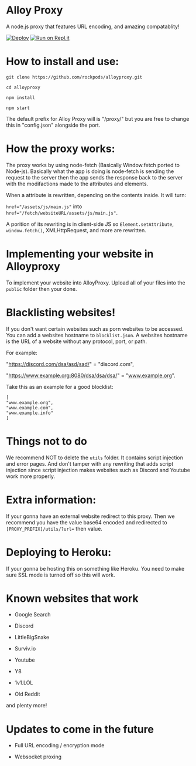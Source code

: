 # Alloy Proxy

A node.js proxy that features URL encoding, and amazing compatablity!

[![Deploy](https://www.herokucdn.com/deploy/button.svg)](https://heroku.com/deploy?template=https://github.com/Rockpods/alloyproxy/)
[![Run on Repl.it](https://repl.it/badge/github/titaniumnetwork-dev/alloyproxy)](https://repl.it/github/Rockpods/alloyproxy)

# How to install and use:

`git clone https://github.com/rockpods/alloyproxy.git`

`cd alloyproxy`

`npm install`

`npm start`

The default prefix for Alloy Proxy will is "/proxy/" but you are free to change this in "config.json" alongside the port.

# How the proxy works:

The proxy works by using node-fetch (Basically Window.fetch ported to Node-js). 
Basically what the app is doing is node-fetch is sending the request to the server then
the app sends the response back to the server with the modifactions made to the attributes and elements.

When a attribute is rewritten, depending on the contents inside. It will turn:

`href="/assets/js/main.js"` into `href="/fetch/websiteURL/assets/js/main.js"`.

A porition of its rewriting is in client-side JS so `Element.setAttribute`, `window.fetch()`, XMLHttpRequest, and more are rewritten.

# Implementing your website in Alloyproxy

To implement your website into AlloyProxy. Upload all of your files into the `public` folder then your done.

# Blacklisting websites!

If you don't want certain websites such as porn websites to be accessed.
You can add a websites hostname to `blocklist.json`.
A websites hostname is the URL of a website without any protocol, port, or path.

For example:

"https://discord.com/dsa/asd/sad/" = "discord.com",

"https://www.example.org:8080/dsa/dsa/dsa/" = "www.example.org".

Take this as an example for a good blocklist:

```
[
"www.example.org",
"www.example.com",
"www.example.info"
]
```

# Things not to do

We recommend NOT to delete the `utils` folder. It contains script injection and error pages. And don't tamper with any rewriting that adds script injection since script injection makes websites such as Discord and Youtube work more properly.

# Extra information:

If your gonna have an external website redirect to this proxy. Then we recommend you have the value base64 encoded and redirected to `[PROXY_PREFIX]/utils/?url=` then value.

# Deploying to Heroku:

If your gonna be hosting this on something like Heroku. You need to make sure SSL mode is turned off so this will work.

# Known websites that work

- Google Search

- Discord

- LittleBigSnake

- Surviv.io

- Youtube

- Y8

- 1v1.LOL

- Old Reddit

and plenty more!


# Updates to come in the future

- Full URL encoding / encryption mode

- Websocket proxing
